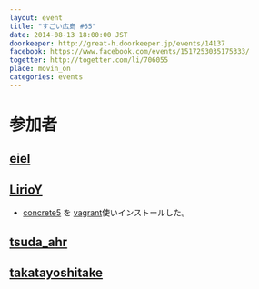 ```yaml
---
layout: event
title: "すごい広島 #65"
date: 2014-08-13 18:00:00 JST
doorkeeper: http://great-h.doorkeeper.jp/events/14137
facebook: https://www.facebook.com/events/1517253035175333/
togetter: http://togetter.com/li/706055
place: movin_on
categories: events
---
```


# 参加者


## [eiel](http://eiel.info/)


## [LirioY](http://twitter.com/LirioY)

* [concrete5](http://concrete5-japan.org/) を [vagrant](https://www.vagrantup.com/)使いインストールした。


## [tsuda_ahr](http://twitter.com/tsuda_ahr)


## [takatayoshitake](http://twitter.com/takatayoshitake)
